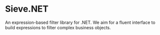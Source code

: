 Sieve.NET
=========

An expression-based filter library for .NET. We aim for a fluent interface to build expressions to filter complex business objects.
